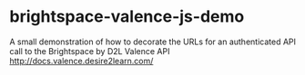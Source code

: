 # brightspace-valence-js-demo
A small demonstration of how to decorate the URLs for an authenticated API call to the Brightspace by D2L Valence API http://docs.valence.desire2learn.com/
